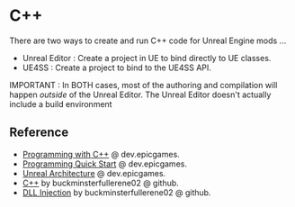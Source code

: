 # C++

There are two ways to create and run C++ code for Unreal Engine mods ...

- Unreal Editor : Create a project in UE to bind directly to UE classes.
- UE4SS : Create a project to bind to the UE4SS API.

IMPORTANT : In BOTH cases, most of the authoring and compilation will happen _outside_ of the Unreal Editor.
The Unreal Editor doesn't actually include a build environment 

## Reference

- [Programming with C++](https://dev.epicgames.com/documentation/en-us/unreal-engine/programming-with-cplusplus-in-unreal-engine) @ dev.epicgames.
- [Programming Quick Start](https://dev.epicgames.com/documentation/en-us/unreal-engine/unreal-engine-cpp-quick-start) @ dev.epicgames.
- [Unreal Architecture](https://dev.epicgames.com/documentation/en-us/unreal-engine/programming-in-the-unreal-engine-architecture) @ dev.epicgames.
- [C++](https://buckminsterfullerene02.github.io/dev-guide/Basis/C++.html) by buckminsterfullerene02 @ github.
- [DLL Injection](https://buckminsterfullerene02.github.io/dev-guide/Basis/DLLInjection.html) by buckminsterfullerene02 @ github.
